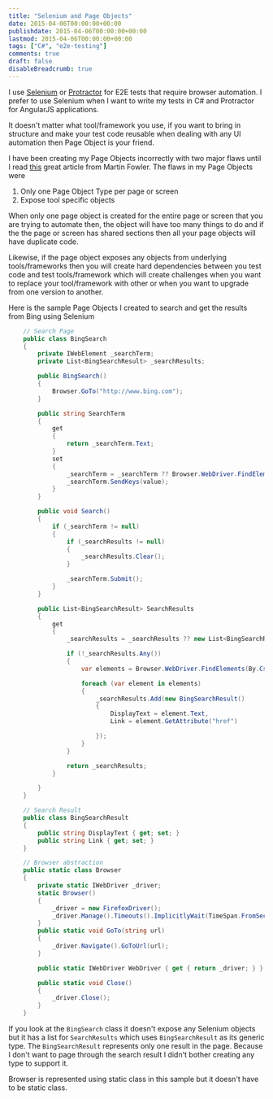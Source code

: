 ```yaml
---
title: "Selenium and Page Objects"
date: 2015-04-06T00:00:00+00:00
publishdate: 2015-04-06T00:00:00+00:00
lastmod: 2015-04-06T00:00:00+00:00
tags: ["C#", "e2e-testing"]
comments: true
draft: false
disableBreadcrumb: true
---
```


<p>I use&nbsp;<a href="http://docs.seleniumhq.org/" target="_blank">Selenium</a>&nbsp;or <a href="http://angular.github.io/protractor/#/" target="_blank">Protractor</a>&nbsp;for E2E tests that require browser automation. I prefer to use Selenium when I want to write my tests in C# and Protractor for AngularJS applications.</p><!-- more -->
<p>It doesn't matter what tool/framework you use, if you want to bring in structure and make your test code reusable when dealing with any UI automation then Page Object is your friend.</p>
<p>I have been creating my Page Objects incorrectly with two major flaws until I read <a href="http://martinfowler.com/bliki/PageObject.html" target="_blank">this</a>&nbsp;great article from Martin Fowler. The flaws in my Page Objects were</p>
<ol>
<li>Only one Page Object Type per page or screen</li>
<li>Expose tool specific objects</li>
</ol>
<p>When only one page object is created for the entire page or screen that you are trying to automate then, the&nbsp;object will have too many things to do and if the the page or screen has shared sections then all your page objects will have duplicate code.</p>
<p>Likewise, if the&nbsp;page object exposes any objects from underlying tools/frameworks then you will create hard dependencies between you test code and test tools/framework which will create challenges when you want to replace your tool/framework with other or when you want to upgrade from one version to another.&nbsp;</p>
<p>Here is the sample Page Objects I created to search and get the results from&nbsp;Bing using Selenium</p>

```cs
	// Search Page
	public class BingSearch
    {
        private IWebElement _searchTerm;
        private List<BingSearchResult> _searchResults;

        public BingSearch()
        {
            Browser.GoTo("http://www.bing.com");
        }

        public string SearchTerm
        {
            get
            {
                return _searchTerm.Text;
            }
            set
            {
                _searchTerm = _searchTerm ?? Browser.WebDriver.FindElement(By.Name("q"));
                _searchTerm.SendKeys(value);
            }
        }

        public void Search()
        {
            if (_searchTerm != null)
            {
                if (_searchResults != null)
                {
                    _searchResults.Clear();
                }

                _searchTerm.Submit();
            }
        }

        public List<BingSearchResult> SearchResults
        {
            get
            {
                _searchResults = _searchResults ?? new List<BingSearchResult>();

                if (!_searchResults.Any())
                {
                    var elements = Browser.WebDriver.FindElements(By.CssSelector(".b_algo a"));

                    foreach (var element in elements)
                    {
                        _searchResults.Add(new BingSearchResult()
                        {
                            DisplayText = element.Text,
                            Link = element.GetAttribute("href")

                        });
                    }
                }

                return _searchResults;
            }

        }
    }
```

```cs
	// Search Result
  	public class BingSearchResult
    {
        public string DisplayText { get; set; }
        public string Link { get; set; }
    }
```

```cs
	// Browser abstraction 
	public static class Browser
    {
        private static IWebDriver _driver;
        static Browser()
        {
            _driver = new FirefoxDriver();
            _driver.Manage().Timeouts().ImplicitlyWait(TimeSpan.FromSeconds(10));
        }
        public static void GoTo(string url)
        {
            _driver.Navigate().GoToUrl(url);
        }

        public static IWebDriver WebDriver { get { return _driver; } }

        public static void Close()
        {
            _driver.Close();
        }
    }
```

If you look at the `BingSearch` class it doesn't expose any Selenium objects but it has a list for `SearchResults` which uses `BingSearchResult` as its generic type. The `BingSearchResult` represents only one result in the page. Because I don't want to page through the search result I didn't bother creating any type to support it.

Browser is represented using static class in this sample but it doesn't have to be static class.